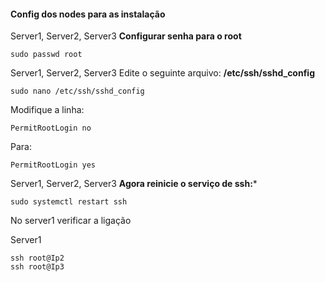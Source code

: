 #### Config dos nodes para as instalação


Server1, Server2, Server3
**Configurar senha para o root**   
```shell
sudo passwd root
```

Server1, Server2, Server3
Edite o seguinte arquivo: **/etc/ssh/sshd_config**    
```shell
sudo nano /etc/ssh/sshd_config
```  
Modifique a linha:   
```shell
PermitRootLogin no 
```   
Para:   
```shell 
PermitRootLogin yes
```   
Server1, Server2, Server3
**Agora reinicie o serviço de ssh:***
```shell
sudo systemctl restart ssh
```   

No server1 verificar a ligação

Server1
```shell
ssh root@Ip2
ssh root@Ip3
```  

